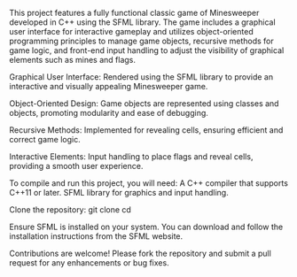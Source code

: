 This project features a fully functional classic game of Minesweeper developed in C++ using the SFML library. The game includes a graphical user interface for interactive gameplay and utilizes object-oriented programming principles to manage game objects, recursive methods for game logic, and front-end input handling to adjust the visibility of graphical elements such as mines and flags.

Graphical User Interface: Rendered using the SFML library to provide an interactive and visually appealing Minesweeper game.

Object-Oriented Design: Game objects are represented using classes and objects, promoting modularity and ease of debugging.

Recursive Methods: Implemented for revealing cells, ensuring efficient and correct game logic.

Interactive Elements: Input handling to place flags and reveal cells, providing a smooth user experience.

To compile and run this project, you will need:
A C++ compiler that supports C++11 or later.
SFML library for graphics and input handling.

Clone the repository:
git clone 
cd 

Ensure SFML is installed on your system. You can download and follow the installation instructions from the SFML website.

Contributions are welcome! Please fork the repository and submit a pull request for any enhancements or bug fixes.
